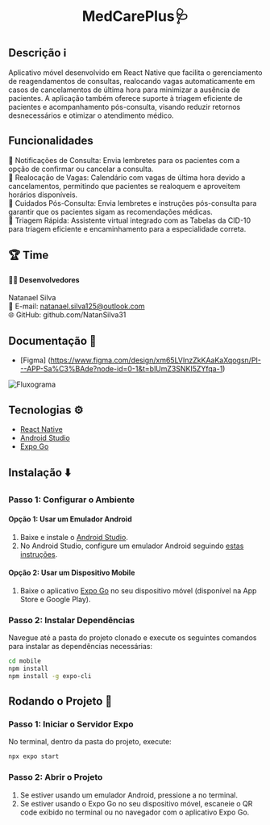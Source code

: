 <h1 align="center">MedCarePlus🩺</h1>

## Descrição ℹ️

Aplicativo móvel desenvolvido em React Native que facilita o gerenciamento de reagendamentos de consultas, realocando vagas automaticamente em casos de cancelamentos de última hora para minimizar a ausência de pacientes. A aplicação também oferece suporte à triagem eficiente de pacientes e acompanhamento pós-consulta, visando reduzir retornos desnecessários e otimizar o atendimento médico.

## Funcionalidades
🔔 Notificações de Consulta: Envia lembretes para os pacientes com a opção de confirmar ou cancelar a consulta.<br/>
📅 Realocação de Vagas: Calendário com vagas de última hora devido a cancelamentos, permitindo que pacientes se realoquem e aproveitem horários disponíveis.<br/>
📝 Cuidados Pós-Consulta: Envia lembretes e instruções pós-consulta para garantir que os pacientes sigam as recomendações médicas.<br/>
💬 Triagem Rápida: Assistente virtual integrado com as Tabelas da CID-10 para triagem eficiente e encaminhamento para a especialidade correta.<br/>

## 🏆 Time

#### 👨‍💻 Desenvolvedores

Natanael Silva<br/>
📧 E-mail: natanael.silva125@outlook.com<br/>
🌐 GitHub: github.com/NatanSilva31<br/>

## Documentação 📄

- [Figma] (https://www.figma.com/design/xm65LVInzZkKAaKaXqogsn/PI---APP-Sa%C3%BAde?node-id=0-1&t=blUmZ3SNKI5ZYfqa-1)

 ![Fluxograma]()


## Tecnologias ⚙️

- [React Native](https://reactnative.dev/docs/getting-started)
- [Android Studio](https://developer.android.com/develop?hl=pt-br)
- [Expo Go](https://docs.expo.dev/)
  

## Instalação ⬇️

### Passo 1: Configurar o Ambiente

#### Opção 1: Usar um Emulador Android

1. Baixe e instale o [Android Studio](https://developer.android.com/studio).
2. No Android Studio, configure um emulador Android seguindo [estas instruções](https://developer.android.com/studio/run/emulator).

#### Opção 2: Usar um Dispositivo Mobile

1. Baixe o aplicativo [Expo Go](https://expo.dev/client) no seu dispositivo móvel (disponível na App Store e Google Play).

### Passo 2: Instalar Dependências

Navegue até a pasta do projeto clonado e execute os seguintes comandos para instalar as dependências necessárias:
```bash
cd mobile
npm install
npm install -g expo-cli
```

## Rodando o Projeto 🏃

### Passo 1: Iniciar o Servidor Expo
No terminal, dentro da pasta do projeto, execute:
```bash
npx expo start
```

### Passo 2: Abrir o Projeto
1. Se estiver usando um emulador Android, pressione a no terminal.
2. Se estiver usando o Expo Go no seu dispositivo móvel, escaneie o QR code exibido no terminal ou no navegador com o aplicativo Expo Go.
